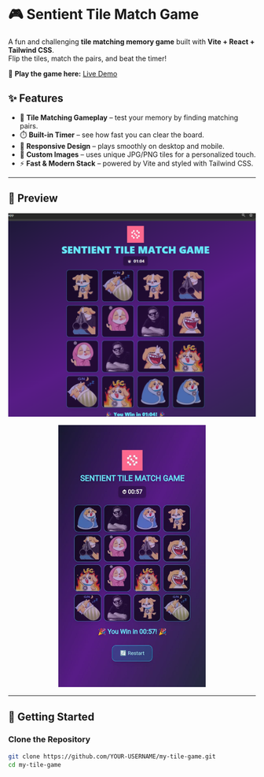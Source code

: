 # 🎮 Sentient Tile Match Game

A fun and challenging **tile matching memory game** built with **Vite + React + Tailwind CSS**.  
Flip the tiles, match the pairs, and beat the timer!  

🔗 **Play the game here:** [Live Demo](https://sentient-tile-game.vercel.app/)

## ✨ Features
- 🧩 **Tile Matching Gameplay** – test your memory by finding matching pairs.  
- ⏱️ **Built-in Timer** – see how fast you can clear the board.  
- 📱 **Responsive Design** – plays smoothly on desktop and mobile.  
- 🎨 **Custom Images** – uses unique JPG/PNG tiles for a personalized touch.  
- ⚡ **Fast & Modern Stack** – powered by Vite and styled with Tailwind CSS.  

---

## 📸 Preview
<p align="center">
  <img src="public/screenshot-desktop.png" alt="Game on Desktop" width="600"/>
</p>

<p align="center">
  <img src="public/screenshot-mobile.jpg" alt="Game on Mobile" width="300"/>
</p>


---

## 🚀 Getting Started

### Clone the Repository
```bash
git clone https://github.com/YOUR-USERNAME/my-tile-game.git
cd my-tile-game
